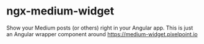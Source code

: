 # ngx-medium-widget
Show your Medium posts (or others) right in your Angular app. This is just an Angular wrapper component around https://medium-widget.pixelpoint.io

